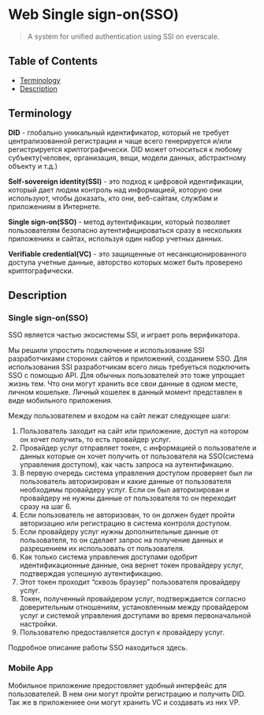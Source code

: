 # Web Single sign-on(SSO) 
> A system for unified authentication using SSI on everscale.


## Table of Contents

- [Terminology](#terminology)
- [Description](#description)

## Terminology

**DID** -  глобально уникальный идентификатор, который не требует централизованной регистрации и чаще всего генерируется и/или регистрируется криптографически. DID может относиться к любому субъекту(человек, организация, вещи, модели данных, абстрактному объекту и т.д.)

**Self-sovereign identity(SSI)** - это подход к цифровой идентификации, который дает людям контроль над информацией, которую они используют, чтобы доказать, кто они, веб-сайтам, службам и приложениям в Интернете.

**Single sign-on(SSO)** - метод аутентификации, который позволяет пользователям безопасно аутентифицироваться сразу в нескольких приложениях и сайтах, используя один набор учетных данных.

**Verifiable credential(VC)** - это защищенные от несанкционированного доступа учетные данные, авторство которых может быть проверено криптографически.




## Description

### Single sign-on(SSO)

SSO является частью экосистемы SSI, и играет роль верификатора. 

Мы решили упростить подключение и использование SSI разработчиками стороних сайтов и приложений, созданием SSO. Для использования SSI разработчикам всего лишь требуеться подключить SSO с помощью API. Для обычных пользователей это тоже упрощает жизнь тем. Что они могут хранить все свои данные в одном месте, личном кошельке. Личный кошелек в данный момент представлен в виде мобильного приложения.

Между пользователем и входом на сайт лежат следующее шаги:
1) Пользователь заходит на сайт или приложение, доступ на котором он хочет получить, то есть провайдер услуг.
2) Провайдер услуг отправляет токен, с информацией о пользователе и данных которые он хочет получить от пользователя на SSO(система управления доступом), как часть запроса на аутентификацию.
3) В первую очередь система управления доступом проверяет был ли пользователь авторизирован и какие данные от пользователя необходимы провайдеру услуг. Если он был авторизирован и провайдеру не нужны данные от пользователя то он переходит сразу на шаг 6.
4) Если пользователь не авторизован, то он должен будет пройти авторизацию или регистрацию в система контроля доступом.
5) Если провайдеру услуг нужны дополнительные данные от пользователя, то он сделает запрос на получение данных и разрешением их использовать от пользователя.
6) Как только система управления доступами одобрит идентификационные данные, она вернет токен провайдеру услуг, подтверждая успешную аутентификацию.
7) Этот токен проходит “сквозь браузер” пользователя провайдеру услуг.
8) Токен, полученный провайдером услуг, подтверждается согласно доверительным отношениям, установленным между провайдером услуг и системой управления доступами во время первоначальной настройки.
9) Пользователю предоставляется доступ к провайдеру услуг.

Подробное описание работы SSO находиться здесь.

### Mobile App

Мобильное приложение предостовляет удобный интерфейс для пользователей. В нем они могут пройти регистрацию и получить DID. Так же в приложениее они могут хранить VC и создавать из них VP.